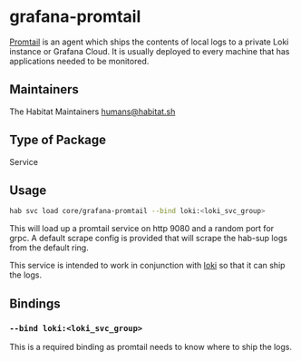 # grafana-promtail

[Promtail](https://github.com/grafana/loki/tree/master/docs/clients/promtail) is an agent which ships the contents of local logs to a private Loki instance or Grafana Cloud. It is usually deployed to every machine that has applications needed to be monitored.

## Maintainers

The Habitat Maintainers humans@habitat.sh

## Type of Package

Service

## Usage

```bash
hab svc load core/grafana-promtail --bind loki:<loki_svc_group>
```

This will load up a promtail service on http 9080 and a random port for grpc. A default scrape config is provided that will scrape the hab-sup logs from the default ring.

This service is intended to work in conjunction with [loki](../loki/README.md) so that it can ship the logs.

## Bindings

### `--bind loki:<loki_svc_group>`

This is a required binding as promtail needs to know where to ship the logs.
